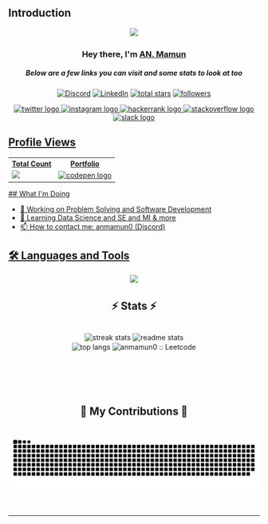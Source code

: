 ## Introduction
<p align="center">
<img src="https://readme-typing-svg.demolab.com/?lines= Im%20Addicted%20to%20Competitive%20Programming;Developer%20of%20Python%20Django;3+%2B%20years%20of%20coding%20experience&font=Fira%20Code&center=true&width=700&height=45&color=fff53a&vCenter=true&pause=1000&size=25" /></a>
</p>

</p>
<h3 align="center">Hey there, I'm <a href="https://github.com/anmamun0">AN. Mamun</a></h3>
<h5 align="center">Below are a few links you can visit and some stats to look at too</h5>

<p align="center">
  <a href="https://discord.gg/HACk#4796" target="_blank" ><img alt="Discord" title="Discord" src="https://img.shields.io/badge/-Discord-7289DA?style=for-the-badge&logo=discord&logoColor=white"/></a>
  <a href="https://www.linkedin.com/in/anmamun0" target="_blank"><img alt="LinkedIn" title="LinkedIn" src="https://img.shields.io/badge/-LinkedIn-0077B5?style=for-the-badge&logo=linkedin&logoColor=white"/></a>
<a href="https://github.com/anmamun0?tab=repositories&sort=stargazers">
    <img alt="total stars" title="Total stars on GitHub" src="https://custom-icon-badges.demolab.com/github/stars/Thinkright20?color=B8B92B&style=for-the-badge&labelColor=959532&logo=star"/></a>
<a href="https://github.com/anmamun0"><img alt="followers" title="Follow me on Github" src="https://img.shields.io/github/followers/thinkright20?color=236ad3&style=for-the-badge&logo=github&label=Follow"/></a>
 </p>
 
 <p>
<div align="center">
  </a>
  <a href="https://www.twitter.com/anmamun0/" target="_blank">
    <img src="https://img.shields.io/static/v1?message=Twitter&logo=twitter&label=&color=1DA1F2&logoColor=white&labelColor=&style=for-the-badge"alt="twitter logo"  />
  </a>
  <a href="https://www.instagram.com/anmamun0/" target="_blank">
    <img src="https://img.shields.io/static/v1?message=Instagram&logo=instagram&label=&color=E4405F&logoColor=white&labelColor=&style=for-the-badge" alt="instagram logo"  />
  </a>
  <a href="https://www.hackerrank.com/anmamun0/" target="_blank">
    <img src="https://img.shields.io/static/v1?message=HackerRank&logo=hackerrank&label=&color=2EC866&logoColor=white&labelColor=&style=for-the-badge"  alt="hackerrank logo"  />
  </a>
 
  <a href="https://stackoverflow.com/users/23257459/anmamun0" target="_blank">
  <img src="https://img.shields.io/static/v1?message=Stackoverflow&logo=stackoverflow&label=&color=FE7A16&logoColor=white&labelColor=&style=for-the-badge"  alt="stackoverflow logo"  />
  </a>
  <a href="https://codeforces.com/profile/anmamun0" target="_blank">
    <img src="https://img.shields.io/static/v1?message=Slack&logo=slack&label=codeforce&color=4A154B&logoColor=white&labelColor=&style=for-the-badge" alt="slack logo"  />
</div>
   
 </p>
 
## Profile Views 

  <table>
    <tr>
      <!-- <th>Profile Views</th> -->
      <th>Total Count</th>
      <th>Portfolio</th>
    </tr>
    <tr>
      <!-- Profile Views -->
      <td>
         <a href="https://github.com/anmamun0"> <img src="https://komarev.com/ghpvc/?username=anmamun0&style=for-the-badge&color=brightgreen"> </a>
      </td>
      <td> 
        <div align="left">
            <a href="https://anmamun0.netlify.app/" target="_blank">
              <img src="https://img.shields.io/static/v1?message=Portfolio&logo=codepen&label=&color=0080FE&logoColor=white&labelColor=&style=plastic" height="25" alt="codepen logo"  />
            </a>
        </div>
      </td>
    </tr>
  </table>
<!-- Sponsor
   <a href="https://github.com/sponsors/Thinkright20"><img alt="sponsors" title="All Sponsors" src="https://img.shields.io/badge/-All Sponsors-FD9494?style=for-the-badge&logo=GitHub&logoColor=black"/></a>
-->
## What I'm Doing

- 🔭 Working on Problem Solving and Software Development
- 🌱 Learning Data Science and SE and MI & more
- 📫 How to contact me: anmamun0 (Discord)

## 🛠 Languages and Tools
<p align="center"> 
  <a href="https://github.com/anmamun0">
    <img src="https://skillicons.dev/icons?i=c,cpp,python,java,mysql,linux,git,mongodb,vscode,github,css,html,bots"> 
  </a> 
</p>

<h2 align="center">⚡ Stats ⚡</h2>
<br>
<div align=center>
  <img width=390 src="https://github-readme-streak-stats-salesp07.vercel.app/?user=anmamun0&count_private=true&theme=react&border_radius=10" alt="streak stats"/>
  <img width=390 src="https://github-readme-stats-salesp07.vercel.app/api?username=anmamun0&count_private=true&show_icons=true&theme=react&rank_icon=github&border_radius=10" alt="readme stats" />
  <br/>
  <img width=325 align="center" src="https://github-readme-stats-salesp07.vercel.app/api/top-langs/?username=anmamun0&hide=HTML&langs_count=8&layout=compact&theme=react&border_radius=10&size_weight=0.5&count_weight=0.5&exclude_repo=github-readme-stats" alt="top langs" />
  <img alt="anmamun0 :: Leetcode" align="center" src="https://leetcode-badge-sage.vercel.app/badge/anmamun0?theme=dark&bgColor=282828&border_radius=10"> <p><br></p>
 <!-- <img src="https://leetcode-badge-showcase.vercel.app/api?username=anmamun0&theme=onedark&filter=comp&border=no-border">  <p><br></p>  !-->
</div>
<br/><br/>

<div align="center">
  <h2>🐍 My Contributions 🐍</h2>
  <br>
  <img alt="snake eating my contributions" src="https://raw.githubusercontent.com/salesp07/salesp07/output/github-contribution-grid-snake.svg" />
  <br/><br/><br/>
</div>
<hr/>
